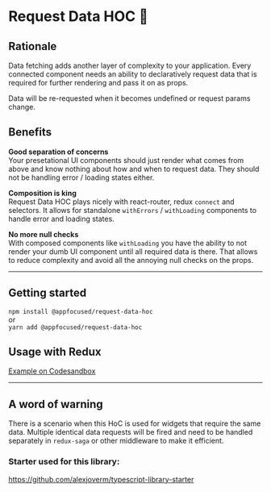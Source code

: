 # Request Data HOC 🏹

## Rationale

Data fetching adds another layer of complexity to your application. Every connected component needs an ability to declaratively request data that is required for further rendering and pass it on as props.

Data will be re-requested when it becomes undefined or request params change.

## Benefits

**Good separation of concerns**  
Your presetational UI components should just render what comes from above and know nothing about how and when to request data. They should not be handling error / loading states either.

**Composition is king**  
Request Data HOC plays nicely with react-router, redux `connect` and selectors. It allows for standalone `withErrors` / `withLoading` components to handle error and loading states.

**No more null checks**  
With composed components like `withLoading` you have the ability to not render your dumb UI component until all required data is there. That allows to reduce complexity and avoid all the annoying null checks on the props.

---

## Getting started

`npm install @appfocused/request-data-hoc`  
or  
`yarn add @appfocused/request-data-hoc`

## Usage with Redux

[Example on Codesandbox](https://codesandbox.io/s/p7r4vy5xlq)

---

## A word of warning

There is a scenario when this HoC is used for widgets that require the same data. Multiple identical data requests will be fired and need to be handled separately in `redux-saga` or other middleware to make it efficient.

### Starter used for this library:

https://github.com/alexjoverm/typescript-library-starter
